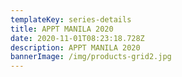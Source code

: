 ```yaml
---
templateKey: series-details
title: APPT MANILA 2020
date: 2020-11-01T08:23:18.728Z
description: APPT MANILA 2020
bannerImage: /img/products-grid2.jpg
---
```

